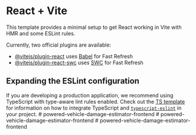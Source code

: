 # React + Vite

This template provides a minimal setup to get React working in Vite with HMR and some ESLint rules.

Currently, two official plugins are available:

- [@vitejs/plugin-react](https://github.com/vitejs/vite-plugin-react/blob/main/packages/plugin-react) uses [Babel](https://babeljs.io/) for Fast Refresh
- [@vitejs/plugin-react-swc](https://github.com/vitejs/vite-plugin-react/blob/main/packages/plugin-react-swc) uses [SWC](https://swc.rs/) for Fast Refresh

## Expanding the ESLint configuration

If you are developing a production application, we recommend using TypeScript with type-aware lint rules enabled. Check out the [TS template](https://github.com/vitejs/vite/tree/main/packages/create-vite/template-react-ts) for information on how to integrate TypeScript and [`typescript-eslint`](https://typescript-eslint.io) in your project.
#   p o w e r e d - v e h i c l e - d a m a g e - e s t i m a t o r - f r o n t e n d  
 #   p o w e r e d - v e h i c l e - d a m a g e - e s t i m a t o r - f r o n t e n d  
 #   p o w e r e d - v e h i c l e - d a m a g e - e s t i m a t o r - f r o n t e n d  
 